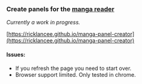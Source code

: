 ### Create panels for the [manga reader](https://github.com/ricklancee/manga-reader)

*Currently a work in progress.*

[https://ricklancee.github.io/manga-panel-creator](https://ricklancee.github.io/manga-panel-creator)

#### Issues:  

- If you refresh the page you need to start over.  
- Browser support limited. Only tested in chrome.


